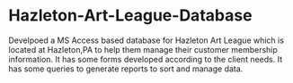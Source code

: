 # Hazleton-Art-League-Database
Develpoed a MS Access based database for Hazleton Art League which is located at Hazleton,PA to help them manage their customer membership 
information.
It has some forms developed according to the client needs.
It has some queries to generate reports to sort and manage data.
